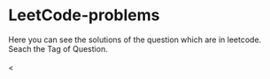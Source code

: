 # LeetCode-problems
Here you can see the solutions of the question which are in leetcode.<br>
Seach the Tag of Question.<br>
<br>
<
